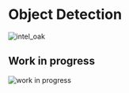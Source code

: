 # Object Detection

![intel_oak](https://user-images.githubusercontent.com/81184255/218573203-abf5ec96-e393-45a0-8742-ca80b6ea51c7.jpg)

## Work in progress

![work in progress](https://user-images.githubusercontent.com/81184255/217096698-b6116802-cb00-412c-91b9-6b22d7718ead.png)
